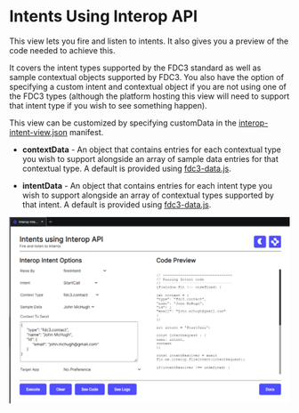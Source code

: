 # Intents Using Interop API

This view lets you fire and listen to intents. It also gives you a preview of the code needed to achieve this.

It covers the intent types supported by the FDC3 standard as well as sample contextual objects supported by FDC3. You also have the option of specifying a custom intent and contextual object if you are not using one of the FDC3 types (although the platform hosting this view will need to support that intent type if you wish to see something happen).

This view can be customized by specifying customData in the [interop-intent-view.json](interop-intent-view.json) manifest.

- **contextData** - An object that contains entries for each contextual type you wish to support alongside an array of sample data entries for that contextual type. A default is provided using [fdc3-data.js](../../fdc3/fdc3-data.js).

- **intentData** - An object that contains entries for each intent type you wish to support alongside an array of contextual types supported by that intent. A default is provided using [fdc3-data.js](../../fdc3/fdc3-data.js).

![Intents Using Interop API](../../../images/previews/view-intents-interop-api.png)
